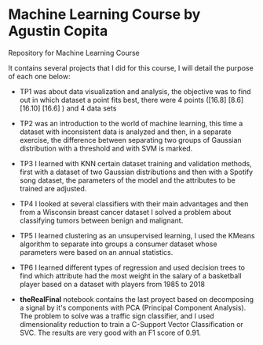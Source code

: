 # Machine Learning Course by Agustin Copita
Repository for Machine Learning Course

It contains several projects that I did for this course, I will detail the purpose of each one below:

*	TP1 was about data visualization and analysis, the objective was to find out in which dataset a point fits best, there were 4 points ([16.8] [8.6] [16.10] [16.6] ) and 4 data sets

*	TP2 was an introduction to the world of machine learning, this time a dataset with inconsistent data is analyzed and then, in a separate exercise, the difference between separating two groups of Gaussian distribution with a threshold and with SVM is marked.

*	TP3 I learned with KNN certain dataset training and validation methods, first with a dataset of two Gaussian distributions and then with a Spotify song dataset, the parameters of the model and the attributes to be trained are adjusted.

*	TP4 I looked at several classifiers with their main advantages and then from a Wisconsin breast cancer dataset I solved a problem about classifying tumors between benign and malignant.

*	TP5 I learned clustering as an unsupervised learning, I used the KMeans algorithm to separate into groups a consumer dataset whose parameters were based on an annual statistics.

*	TP6 I learned different types of regression and used decision trees to find which attribute had the most weight in the salary of a basketball player based on a dataset with players from 1985 to 2018

*	**theRealFinal** notebook contains the last proyect based on decomposing a signal by it's components with PCA (Principal Component Analysis). The problem to solve was a traffic sign classifier, and I used dimensionality reduction to train a C-Support Vector Classification or SVC. The results are very good with an F1 score of 0.91.
